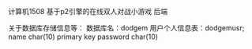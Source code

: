 计算机1508
基于p2引擎的在线双人对战小游戏
后端


关于数据库存储信息等：
数据库名：dodgem
用户个人信息表：dodgemusr;
name char(10) primary key
password char(10) 
